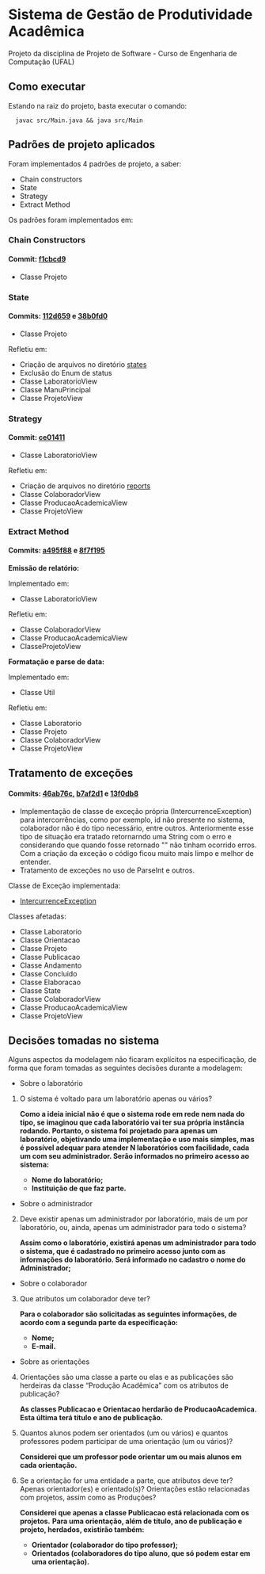 
# Sistema de Gestão de Produtividade Acadêmica

Projeto da disciplina de Projeto de Software - Curso de Engenharia de Computação (UFAL)

## Como executar

Estando na raiz do projeto, basta executar o comando:

      javac src/Main.java && java src/Main

## Padrões de projeto aplicados

Foram implementados 4 padrões de projeto, a saber:

 - Chain constructors
 - State
 - Strategy
 - Extract Method

Os padrões foram implementados em:

### Chain Constructors

#### Commit: [f1cbcd9](https://github.com/jflnetobr/sistema-produtividade-refactor/commit/f1cbcd92bf0b1acfbfff82bc9fe2b2c488725c4c)

- Classe Projeto 

### State
#### Commits: [112d659](https://github.com/jflnetobr/sistema-produtividade-refactor/commit/112d659b96a0fe83a925c44de92f79100fed9e5e) e [38b0fd0](https://github.com/jflnetobr/sistema-produtividade-refactor/commit/38b0fd071207f571e1f33684a7c677f611c0993e)

- Classe Projeto 

Refletiu em:

 - Criação de arquivos no diretório [states](https://github.com/jflnetobr/sistema-produtividade-refactor/tree/main/src/model/states)
 - Exclusão do Enum de status
 - Classe LaboratorioView
 - Classe ManuPrincipal
 - Classe ProjetoView

### Strategy
#### Commit: [ce01411](https://github.com/jflnetobr/sistema-produtividade-refactor/commit/ce0141100e974cde5bd6ab929bff90cb78140ea7)

- Classe LaboratorioView

Refletiu em:

 - Criação de arquivos no diretório [reports](https://github.com/jflnetobr/sistema-produtividade-refactor/tree/main/src/view/reports)
 - Classe ColaboradorView
 - Classe ProducaoAcademicaView
 - Classe ProjetoView

### Extract Method
#### Commits: [a495f88](https://github.com/jflnetobr/sistema-produtividade-refactor/commit/a495f8883313d351d4a6d35179b0a760a674019e) e [8f7f195](https://github.com/jflnetobr/sistema-produtividade-refactor/commit/8f7f1950b0355b4e14e48ea3db0286760d6b85a3)

**Emissão de relatório:**

Implementado em:

- Classe LaboratorioView

Refletiu em:

 - Classe ColaboradorView
 - Classe ProducaoAcademicaView
 - ClasseProjetoView
 
**Formatação e parse de data:**

Implementado em:

- Classe Util 

Refletiu em:

 - Classe Laboratorio
 - Classe Projeto
 - Classe ColaboradorView
 - Classe ProjetoView

## Tratamento de exceções
#### Commits: [46ab76c](https://github.com/jflnetobr/sistema-produtividade-refactor/commit/46ab76cfced26548adc561e0294b93b8808461c8), [b7af2d1](https://github.com/jflnetobr/sistema-produtividade-refactor/commit/b7af2d1d7d6c4aeb6f60406e3458579908681f14) e [13f0db8](https://github.com/jflnetobr/sistema-produtividade-refactor/commit/13f0db839aa76092e5571db09b801156640dfe9f)

 - Implementação de classe de exceção própria (IntercurrenceException) para intercorrências, como por exemplo, id não presente no sistema, colaborador não é do tipo necessário, entre outros. Anteriormente esse tipo de situação era tratado retornarndo uma String com o erro e considerando que quando fosse retornado "" não tinham ocorrido erros. Com a criação da exceção o código ficou muito mais limpo e melhor de entender.
 - Tratamento de exceções no uso de ParseInt e outros.

Classe de Exceção implementada:
 - [IntercurrenceException](https://github.com/jflnetobr/sistema-produtividade-refactor/blob/main/src/util/IntercurrenceException.java)
 
Classes afetadas:

 - Classe Laboratorio
 - Classe Orientacao
 - Classe Projeto
 - Classe Publicacao
 - Classe Andamento
 - Classe Concluido
 - Classe Elaboracao
 - Classe State
 - Classe ColaboradorView
 - Classe ProducaoAcademicaView
 - Classe ProjetoView
 
## Decisões tomadas no sistema

Alguns aspectos da modelagem não ficaram explícitos na especificação, de forma que foram tomadas as seguintes decisões durante a modelagem:

 - Sobre o laboratório
 
 1. O sistema é voltado para um laboratório apenas ou vários?

	**Como a ideia inicial não é que o sistema rode em rede nem nada do tipo, se imaginou que cada laboratório vai ter sua própria instância rodando. Portanto, o sistema foi projetado para apenas um laboratório, objetivando uma implementação e uso mais simples, mas é possível adequar para atender N laboratórios com facilidade, cada um com seu administrador. Serão informados no primeiro acesso ao sistema:**
	- **Nome do laboratório;**
	- **Instituição de que faz parte.**

- Sobre o administrador

2. Deve existir apenas um administrador por laboratório, mais de um por laboratório, ou, ainda, apenas um administrador para todo o sistema?

	**Assim como o laboratório, existirá apenas um administrador para todo o sistema, que é cadastrado no primeiro acesso junto com as informações do laboratório. Será informado no cadastro o nome do Administrador;**

- Sobre o colaborador

3. Que atributos um colaborador deve ter?

	**Para o colaborador são solicitadas as seguintes informações, de acordo com a segunda parte da especificação:**
	- **Nome;**
	- **E-mail.**

- Sobre as orientações

4. Orientações são uma classe a parte ou elas e as publicações são herdeiras da classe “Produção Acadêmica” com os atributos de publicação?

	**As classes Publicacao e Orientacao herdarão de ProducaoAcademica. Esta última terá título e ano de publicação.**

5. Quantos alunos podem ser orientados (um ou vários) e quantos professores podem participar de uma orientação (um ou vários)?

	**Considerei que um professor pode orientar um ou mais alunos em cada orientação.**

6. Se a orientação for uma entidade a parte, que atributos deve ter? Apenas orientador(es) e orientado(s)? Orientações estão relacionadas com projetos, assim como as Produções?

	**Considerei que apenas a classe Publicacao está relacionada com os projetos.**
	**Para uma orientação, além de título, ano de publicação e projeto, herdados, existirão também:**
	
	- **Orientador (colaborador do tipo professor);**
	- **Orientados (colaboradores do tipo aluno, que só podem estar em uma orientação).**

